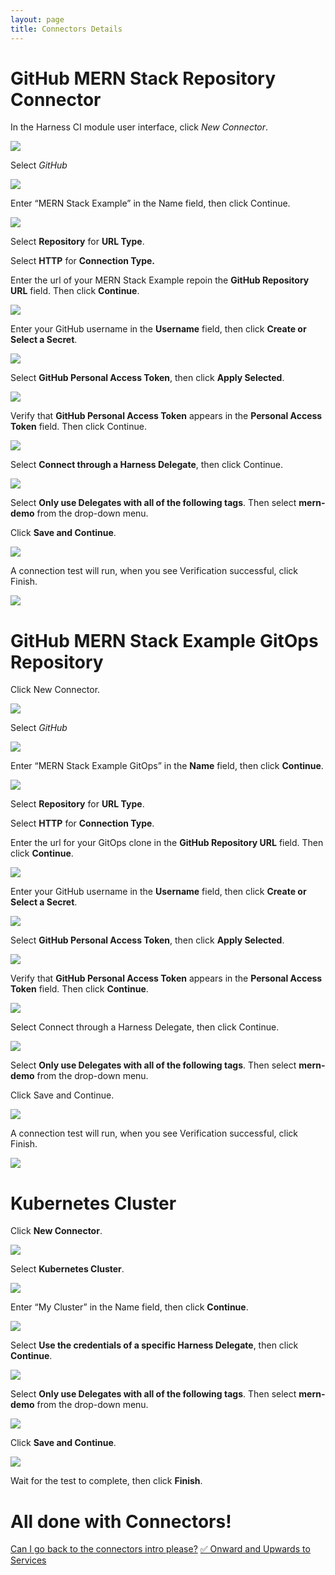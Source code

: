 ```yaml
---
layout: page
title: Connectors Details
---
```


# GitHub MERN Stack Repository Connector

In the Harness CI module user interface, click *New Connector*.

![](../assets/images/image006.jpg)

Select *GitHub*

![](../assets/images/image013.jpg)

Enter “MERN Stack Example” in the Name field, then click Continue.

![](../assets/images/image014.jpg)

Select **Repository** for **URL Type**.

Select **HTTP** for **Connection Type.**

Enter the url of your MERN Stack Example repoin the **GitHub Repository URL** field. Then click **Continue**.

![](../assets/images/image015.jpg)
 

Enter your GitHub username in the **Username** field, then click **Create or Select a Secret**.

![](../assets/images/image016.jpg)

Select **GitHub Personal Access Token**, then click **Apply Selected**.

![](../assets/images/image017.jpg)

Verify that **GitHub Personal Access Token** appears in the **Personal Access Token** field. Then click Continue.
 
![](../assets/images/image018.jpg)

Select **Connect through a Harness Delegate**, then click Continue.

![](../assets/images/image019.jpg)

Select **Only use Delegates with all of the following tags**. Then select **mern-demo** from the drop-down menu.

Click **Save and Continue**.
 
 ![](../assets/images/image020.jpg)

A connection test will run, when you see Verification successful, click Finish.

![](../assets/images/image021.jpg)
 
# GitHub MERN Stack Example GitOps Repository

Click New Connector.
 
![](../assets/images/image006.jpg)

Select *GitHub*

![](../assets/images/image013.jpg)

Enter “MERN Stack Example GitOps” in the **Name** field, then click **Continue**.

![](../assets/images/image022.jpg)

Select **Repository** for **URL Type**.

Select **HTTP** for **Connection Type**.

Enter the url for your GitOps clone in the **GitHub Repository URL** field. Then click **Continue**.

![](../assets/images/image023.jpg)

Enter your GitHub username in the **Username** field, then click **Create or Select a Secret**.
 
![](../assets/images/image016.jpg)

Select **GitHub Personal Access Token**, then click **Apply Selected**.

![](../assets/images/image017.jpg)

Verify that **GitHub Personal Access Token** appears in the **Personal Access Token** field. Then click **Continue**.

![](../assets/images/image018.jpg)

Select Connect through a Harness Delegate, then click Continue.
 
![](../assets/images/image019.jpg)

Select **Only use Delegates with all of the following tags**. Then select **mern-demo** from the drop-down menu.

Click Save and Continue.

![](../assets/images/image020.jpg)

A connection test will run, when you see Verification successful, click Finish.
 
![](../assets/images/image021.jpg)

# Kubernetes Cluster

Click **New Connector**.
 
![](../assets/images/image006.jpg)

Select **Kubernetes Cluster**.
 
![](../assets/images/image024.jpg)

Enter “My Cluster” in the Name field, then click **Continue**.
 
![](../assets/images/image025.jpg)

Select **Use the credentials of a specific Harness Delegate**, then click **Continue**.
 
![](../assets/images/image026.jpg)

Select **Only use Delegates with all of the following tags**. Then select **mern-demo** from the drop-down menu.

![](../assets/images/image027.jpg)

Click **Save and Continue**.
 
![](../assets/images/image028.jpg)

Wait for the test to complete, then click **Finish**.

# All done with Connectors!

<a class="btn btn-primary" href="../Connectors/connectorDetails">Can I go back to the connectors intro please?</a>
<a class="btn btn-primary" href="../Services/servicesIntroduction">✅ Onward and Upwards to Services</a>